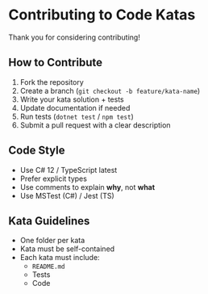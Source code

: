 # Contributing to Code Katas

Thank you for considering contributing!

## How to Contribute

1. Fork the repository
2. Create a branch (`git checkout -b feature/kata-name`)
3. Write your kata solution + tests
4. Update documentation if needed
5. Run tests (`dotnet test` / `npm test`)
6. Submit a pull request with a clear description

## Code Style

- Use C# 12 / TypeScript latest
- Prefer explicit types
- Use comments to explain **why**, not **what**
- Use MSTest (C#) / Jest (TS)

## Kata Guidelines

- One folder per kata
- Kata must be self-contained
- Each kata must include:
  - `README.md`
  - Tests
  - Code
